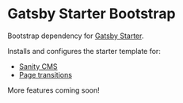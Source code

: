 # Gatsby Starter Bootstrap

Bootstrap dependency for [Gatsby Starter](https://github.com/superfunkminister/gatsby-starter).

Installs and configures the starter template for:

- [Sanity CMS](https://www.sanity.io/)
- [Page transitions](https://transitionlink.tylerbarnes.ca/)

More features coming soon!
